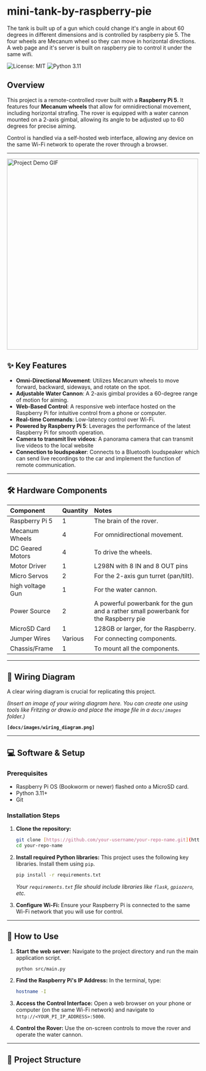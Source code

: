 # mini-tank-by-raspberry-pie
The tank is built up of a gun which could change it's angle in about 60 degrees in different dimensions and is controlled by raspberry pie 5. The four wheels are Mecanum wheel so they can move in horizontal directions. A web page and it's server is built on raspberry pie to control it under the same wifi.

![License: MIT](https://img.shields.io/badge/license-MIT-green)
![Python 3.11](https://img.shields.io/badge/python-3.11-blue)

## Overview

This project is a remote-controlled rover built with a **Raspberry Pi 5**. It features four **Mecanum wheels** that allow for omnidirectional movement, including horizontal strafing. The rover is equipped with a water cannon mounted on a 2-axis gimbal, allowing its angle to be adjusted up to 60 degrees for precise aiming.

Control is handled via a self-hosted web interface, allowing any device on the same Wi-Fi network to operate the rover through a browser.

---

<img src="photos/tank_gif1.gif" alt="Project Demo GIF" width="500">

## ✨ Key Features

* **Omni-Directional Movement**: Utilizes Mecanum wheels to move forward, backward, sideways, and rotate on the spot.
* **Adjustable Water Cannon**: A 2-axis gimbal provides a 60-degree range of motion for aiming.
* **Web-Based Control**: A responsive web interface hosted on the Raspberry Pi for intuitive control from a phone or computer.
* **Real-time Commands**: Low-latency control over Wi-Fi.
* **Powered by Raspberry Pi 5**: Leverages the performance of the latest Raspberry Pi for smooth operation.
* **Camera to transmit live videos**: A panorama camera that can transmit live videos to the local website
* **Connection to loudspeaker**: Connects to a Bluetooth loudspeaker which can send live recordings to the car and implement the function of remote communication.
---

## 🛠️ Hardware Components

| Component | Quantity | Notes |
| :--- | :--- | :--- |
| Raspberry Pi 5 | 1 | The brain of the rover. |
| Mecanum Wheels | 4 | For omnidirectional movement. |
| DC Geared Motors | 4 | To drive the wheels. |
| Motor Driver | 1 | L298N with 8 IN and 8 OUT pins |
| Micro Servos | 2 | For the 2-axis gun turret (pan/tilt). |
| high voltage Gun | 1 | For the water cannon. |
| Power Source | 2 | A powerful powerbank for the gun and a rather small powerbank for the Raspberry pie|
| MicroSD Card | 1 | 128GB or larger, for the Raspberry. |
| Jumper Wires | Various | For connecting components. |
| Chassis/Frame | 1 | To mount all the components. |

---

## 🔌 Wiring Diagram

A clear wiring diagram is crucial for replicating this project.

*(Insert an image of your wiring diagram here. You can create one using tools like Fritzing or draw.io and place the image file in a `docs/images` folder.)*

**`[docs/images/wiring_diagram.png]`**

---

## 💻 Software & Setup

### Prerequisites

* Raspberry Pi OS (Bookworm or newer) flashed onto a MicroSD card.
* Python 3.11+
* Git

### Installation Steps

1.  **Clone the repository:**
    ```bash
    git clone [https://github.com/your-username/your-repo-name.git](https://github.com/your-username/your-repo-name.git)
    cd your-repo-name
    ```

2.  **Install required Python libraries:**
    This project uses the following key libraries. Install them using `pip`.
    ```bash
    pip install -r requirements.txt
    ```
    *Your `requirements.txt` file should include libraries like `flask`, `gpiozero`, etc.*

3.  **Configure Wi-Fi:**
    Ensure your Raspberry Pi is connected to the same Wi-Fi network that you will use for control.

---

## 🚀 How to Use

1.  **Start the web server:**
    Navigate to the project directory and run the main application script.
    ```bash
    python src/main.py
    ```

2.  **Find the Raspberry Pi's IP Address:**
    In the terminal, type:
    ```bash
    hostname -I
    ```

3.  **Access the Control Interface:**
    Open a web browser on your phone or computer (on the same Wi-Fi network) and navigate to `http://<YOUR_PI_IP_ADDRESS>:5000`.

4.  **Control the Rover:**
    Use the on-screen controls to move the rover and operate the water cannon.

---

## 📂 Project Structure
